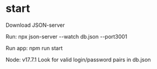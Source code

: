 # start
Download JSON-server

Run: npx json-server --watch db.json --port3001

Run app: npm run start

Node: v17.7.1
Look for valid login/password pairs in db.json